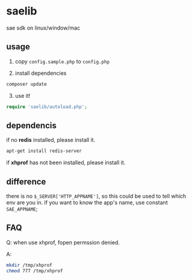 saelib
======

sae sdk on linux/window/mac

usage
------

1. copy `config.sample.php` to `config.php`

2. install dependencies
```bash
composer update
```

3. use it!
```php
require 'saelib/autoload.php';
```

dependencis
-----------

if no **redis** installed, please install it.

```bash
apt-get install redis-server
```

if **xhprof** has not been installed, please install it.

difference
-----------

there is no `$_SERVER['HTTP_APPNAME']`, so this could be used to tell which env are you in.
if you want to know the app's name, use constant `SAE_APPNAME`;

FAQ
------

Q: when use xhprof, fopen permssion denied.

A: 
```bash
mkdir /tmp/xhprof
chmod 777 /tmp/xhprof
```
